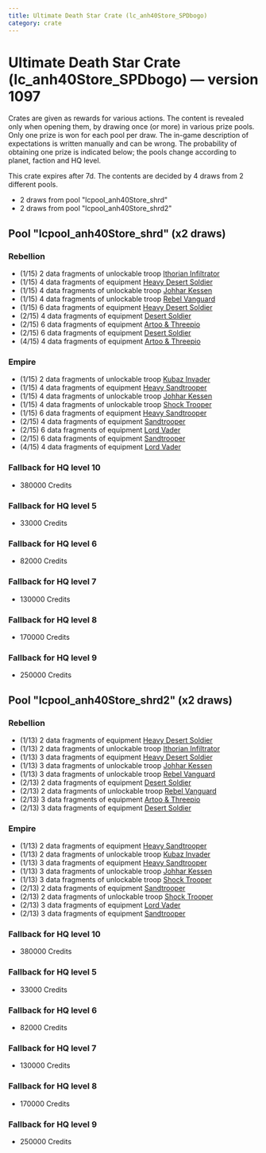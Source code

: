```yaml
---
title: Ultimate Death Star Crate (lc_anh40Store_SPDbogo)
category: crate
---
```


# Ultimate Death Star Crate (lc_anh40Store_SPDbogo) — version 1097

Crates are given as rewards for various actions. The content is revealed only when opening them, by drawing once (or more) in various prize pools. Only one prize is won for each pool per draw. The in-game description of expectations is written manually and can be wrong. The probability of obtaining one prize is indicated below; the pools change according to planet, faction and HQ level.

This crate expires after 7d. The contents are decided by 4 draws from 2 different pools.
  * 2 draws from pool "lcpool_anh40Store_shrd"
  * 2 draws from pool "lcpool_anh40Store_shrd2"

## Pool "lcpool_anh40Store_shrd" (x2 draws)

### Rebellion

  * (1/15) 2 data fragments of unlockable troop [Ithorian Infiltrator](IthorianInfiltrator)
  * (1/15) 4 data fragments of equipment [Heavy Desert Soldier](eqpRebelHeavySandSoldier)
  * (1/15) 4 data fragments of unlockable troop [Johhar Kessen](RebelJohhar)
  * (1/15) 4 data fragments of unlockable troop [Rebel Vanguard](Vanguard)
  * (1/15) 6 data fragments of equipment [Heavy Desert Soldier](eqpRebelHeavySandSoldier)
  * (2/15) 4 data fragments of equipment [Desert Soldier](eqpRebelSandSoldier)
  * (2/15) 6 data fragments of equipment [Artoo & Threepio](eqpRebelArtoo)
  * (2/15) 6 data fragments of equipment [Desert Soldier](eqpRebelSandSoldier)
  * (4/15) 4 data fragments of equipment [Artoo & Threepio](eqpRebelArtoo)

### Empire

  * (1/15) 2 data fragments of unlockable troop [Kubaz Invader](KubazInvader)
  * (1/15) 4 data fragments of equipment [Heavy Sandtrooper](eqpEmpireHeavySandtrooper)
  * (1/15) 4 data fragments of unlockable troop [Johhar Kessen](EmpireJohhar)
  * (1/15) 4 data fragments of unlockable troop [Shock Trooper](Shock)
  * (1/15) 6 data fragments of equipment [Heavy Sandtrooper](eqpEmpireHeavySandtrooper)
  * (2/15) 4 data fragments of equipment [Sandtrooper](eqpEmpireSandtrooper)
  * (2/15) 6 data fragments of equipment [Lord Vader](eqpEmpireLordVader)
  * (2/15) 6 data fragments of equipment [Sandtrooper](eqpEmpireSandtrooper)
  * (4/15) 4 data fragments of equipment [Lord Vader](eqpEmpireLordVader)

### Fallback for HQ level 10

  * 380000 Credits

### Fallback for HQ level 5

  * 33000 Credits

### Fallback for HQ level 6

  * 82000 Credits

### Fallback for HQ level 7

  * 130000 Credits

### Fallback for HQ level 8

  * 170000 Credits

### Fallback for HQ level 9

  * 250000 Credits

## Pool "lcpool_anh40Store_shrd2" (x2 draws)

### Rebellion

  * (1/13) 2 data fragments of equipment [Heavy Desert Soldier](eqpRebelHeavySandSoldier)
  * (1/13) 2 data fragments of unlockable troop [Ithorian Infiltrator](IthorianInfiltrator)
  * (1/13) 3 data fragments of equipment [Heavy Desert Soldier](eqpRebelHeavySandSoldier)
  * (1/13) 3 data fragments of unlockable troop [Johhar Kessen](RebelJohhar)
  * (1/13) 3 data fragments of unlockable troop [Rebel Vanguard](Vanguard)
  * (2/13) 2 data fragments of equipment [Desert Soldier](eqpRebelSandSoldier)
  * (2/13) 2 data fragments of unlockable troop [Rebel Vanguard](Vanguard)
  * (2/13) 3 data fragments of equipment [Artoo & Threepio](eqpRebelArtoo)
  * (2/13) 3 data fragments of equipment [Desert Soldier](eqpRebelSandSoldier)

### Empire

  * (1/13) 2 data fragments of equipment [Heavy Sandtrooper](eqpEmpireHeavySandtrooper)
  * (1/13) 2 data fragments of unlockable troop [Kubaz Invader](KubazInvader)
  * (1/13) 3 data fragments of equipment [Heavy Sandtrooper](eqpEmpireHeavySandtrooper)
  * (1/13) 3 data fragments of unlockable troop [Johhar Kessen](EmpireJohhar)
  * (1/13) 3 data fragments of unlockable troop [Shock Trooper](Shock)
  * (2/13) 2 data fragments of equipment [Sandtrooper](eqpEmpireSandtrooper)
  * (2/13) 2 data fragments of unlockable troop [Shock Trooper](Shock)
  * (2/13) 3 data fragments of equipment [Lord Vader](eqpEmpireLordVader)
  * (2/13) 3 data fragments of equipment [Sandtrooper](eqpEmpireSandtrooper)

### Fallback for HQ level 10

  * 380000 Credits

### Fallback for HQ level 5

  * 33000 Credits

### Fallback for HQ level 6

  * 82000 Credits

### Fallback for HQ level 7

  * 130000 Credits

### Fallback for HQ level 8

  * 170000 Credits

### Fallback for HQ level 9

  * 250000 Credits